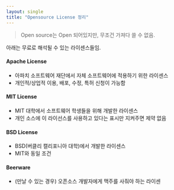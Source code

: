 ```yaml
---
layout: single
title: "Opensource License 정리"
---
```


> Open source는 Open 되어있지만, 무조건 가져다 쓸 수 없음.

아래는 무료로 해석될 수 있는 라이센스들임.

#### Apache License
- 아파치 소프트웨어 재단에서 자체 소프트웨어에 적용하기 위한 라이센스
- 개인적/상업적 이용, 배포, 수정, 특허 신청이 가능함

#### MIT License
- MIT 대학에서 소프트웨어 학생들을 위해 개발한 라이센스
- 개인 소스에 이 라이선스를 사용하고 있다는 표시만 지켜주면 제약 없음

#### BSD License
- BSD(버클리 캘리포니아 대학)에서 개발한 라이센스
- MIT와 동일 조건

#### Beerware
- (만날 수 있는 경우) 오픈소스 개발자에게 맥주를 사줘야 하는 라이센

